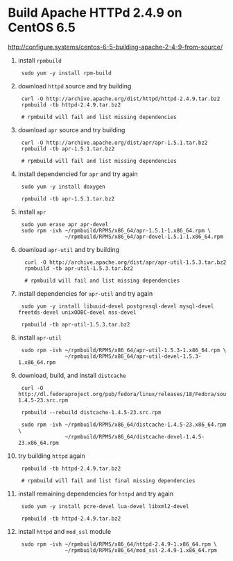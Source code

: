 # Build Apache HTTPd 2.4.9 on CentOS 6.5

http://configure.systems/centos-6-5-building-apache-2-4-9-from-source/

1. install `rpmbuild`

        sudo yum -y install rpm-build

1. download `httpd` source and try building

        curl -O http://archive.apache.org/dist/httpd/httpd-2.4.9.tar.bz2
        rpmbuild -tb httpd-2.4.9.tar.bz2

        # rpmbuild will fail and list missing dependencies

1. download `apr` source and try building

        curl -O http://archive.apache.org/dist/apr/apr-1.5.1.tar.bz2
        rpmbuild -tb apr-1.5.1.tar.bz2

        # rpmbuild will fail and list missing dependencies

1. install dependencied for `apr` and try again

        sudo yum -y install doxygen

        rpmbuild -tb apr-1.5.1.tar.bz2

1. install `apr`

        sudo yum erase apr apr-devel
        sudo rpm -ivh ~/rpmbuild/RPMS/x86_64/apr-1.5.1-1.x86_64.rpm \
                      ~/rpmbuild/RPMS/x86_64/apr-devel-1.5.1-1.x86_64.rpm

1. download `apr-util` and try building

         curl -O http://archive.apache.org/dist/apr/apr-util-1.5.3.tar.bz2
         rpmbuild -tb apr-util-1.5.3.tar.bz2

         # rpmbuild will fail and list missing dependencies

1. install dependencies for `apr-util` and try again

        sudo yum -y install libuuid-devel postgresql-devel mysql-devel freetds-devel unixODBC-devel nss-devel

        rpmbuild -tb apr-util-1.5.3.tar.bz2

1. install `apr-util`

        sudo rpm -ivh ~/rpmbuild/RPMS/x86_64/apr-util-1.5.3-1.x86_64.rpm \
                      ~/rpmbuild/RPMS/x86_64/apr-util-devel-1.5.3-1.x86_64.rpm

1. download, build, and install `distcache`

        curl -O http://dl.fedoraproject.org/pub/fedora/linux/releases/18/Fedora/source/SRPMS/d/distcache-1.4.5-23.src.rpm

        rpmbuild --rebuild distcache-1.4.5-23.src.rpm

        sudo rpm -ivh ~/rpmbuild/RPMS/x86_64/distcache-1.4.5-23.x86_64.rpm \
                      ~/rpmbuild/RPMS/x86_64/distcache-devel-1.4.5-23.x86_64.rpm

1. try building `httpd` again

        rpmbuild -tb httpd-2.4.9.tar.bz2

        # rpmbuild will fail and list final missing dependencies

1. install remaining dependencies for `httpd` and try again

        sudo yum -y install pcre-devel lua-devel libxml2-devel

        rpmbuild -tb httpd-2.4.9.tar.bz2

1. install `httpd` and `mod_ssl` module

        sudo rpm -ivh ~/rpmbuild/RPMS/x86_64/httpd-2.4.9-1.x86_64.rpm \
                      ~/rpmbuild/RPMS/x86_64/mod_ssl-2.4.9-1.x86_64.rpm
